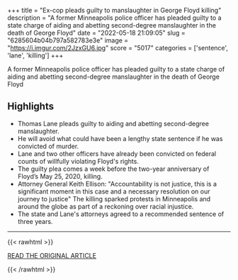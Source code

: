 +++
title = "Ex-cop pleads guilty to manslaughter in George Floyd killing"
description = "A former Minneapolis police officer has pleaded guilty to a state charge of aiding and abetting second-degree manslaughter in the death of George Floyd"
date = "2022-05-18 21:09:05"
slug = "6285604b04b797a582783e3e"
image = "https://i.imgur.com/2JzxGU6.jpg"
score = "5017"
categories = ['sentence', 'lane', 'killing']
+++

A former Minneapolis police officer has pleaded guilty to a state charge of aiding and abetting second-degree manslaughter in the death of George Floyd

## Highlights

- Thomas Lane pleads guilty to aiding and abetting second-degree manslaughter.
- He will avoid what could have been a lengthy state sentence if he was convicted of murder.
- Lane and two other officers have already been convicted on federal counts of willfully violating Floyd's rights.
- The guilty plea comes a week before the two-year anniversary of Floyd’s May 25, 2020, killing.
- Attorney General Keith Ellison: "Accountability is not justice, this is a significant moment in this case and a necessary resolution on our journey to justice" The killing sparked protests in Minneapolis and around the globe as part of a reckoning over racial injustice.
- The state and Lane's attorneys agreed to a recommended sentence of three years.

---

{{< rawhtml >}}
  <p class="article-category">
    <a target="_blank" href="https://abcnews.go.com/US/wireStory/cop-pleads-guilty-manslaughter-george-floyds-death-84805160">READ THE ORIGINAL ARTICLE</a>
  </p>
{{< /rawhtml >}}
